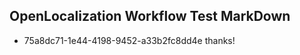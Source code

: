 ## OpenLocalization Workflow Test MarkDown
* 75a8dc71-1e44-4198-9452-a33b2fc8dd4e thanks!

<!--HONumber=Aug16_HO4-->


